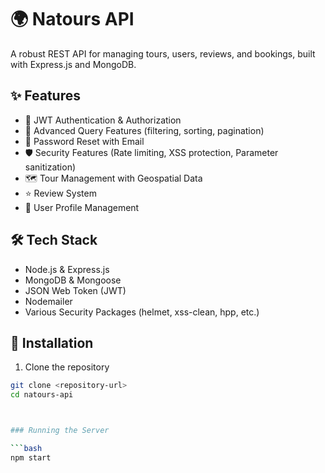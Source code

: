 # 🌍 Natours API

A robust REST API for managing tours, users, reviews, and bookings, built with Express.js and MongoDB.

## ✨ Features

- 🔐 JWT Authentication & Authorization
- 🎯 Advanced Query Features (filtering, sorting, pagination)
- 📧 Password Reset with Email
- 🛡️ Security Features (Rate limiting, XSS protection, Parameter sanitization)
- 🗺️ Tour Management with Geospatial Data
- ⭐ Review System
- 👥 User Profile Management

## 🛠️ Tech Stack

- Node.js & Express.js
- MongoDB & Mongoose
- JSON Web Token (JWT)
- Nodemailer
- Various Security Packages (helmet, xss-clean, hpp, etc.)

## 🚀 Installation

1. Clone the repository
```bash
git clone <repository-url>
cd natours-api



### Running the Server

```bash
npm start
